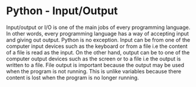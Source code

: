 # Python - Input/Output

Input/output or I/O is one of the main jobs of every programming language.
In other words, every programming language has a way of accepting input
and giving out output. Python is no exception. Input can be from one of the
computer input devices such as the keyboard or from a file i.e the content of
a file is read as the input. On the other hand, output can be to one of the
computer output devices such as the screen or to a file i.e the output is 
written to a file. File output is important because the output may be used
when the program is not running. This is unlike variables because there 
content is lost when the program is no longer running.